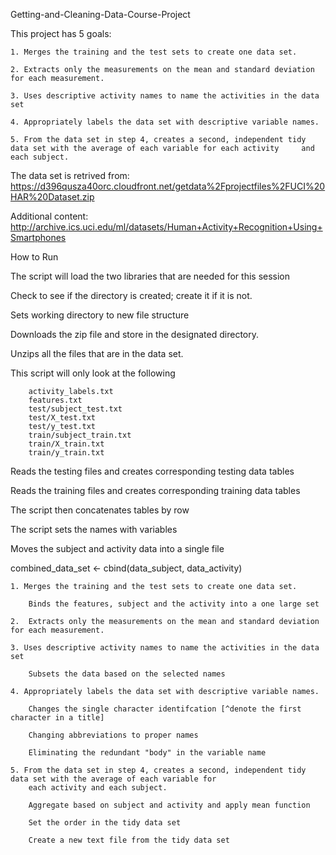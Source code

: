 Getting-and-Cleaning-Data-Course-Project

This project has 5 goals:

    1. Merges the training and the test sets to create one data set.
    
    2. Extracts only the measurements on the mean and standard deviation for each measurement.
    
    3. Uses descriptive activity names to name the activities in the data set
    
    4. Appropriately labels the data set with descriptive variable names.
    
    5. From the data set in step 4, creates a second, independent tidy data set with the average of each variable for each activity     and each subject.
    
The data set is retrived from:
https://d396qusza40orc.cloudfront.net/getdata%2Fprojectfiles%2FUCI%20HAR%20Dataset.zip

Additional content:
http://archive.ics.uci.edu/ml/datasets/Human+Activity+Recognition+Using+Smartphones


How to Run

The script will load the two libraries that are needed for this session

Check to see if the directory is created; create it if it is not.

Sets working directory to new file structure

Downloads the zip file and store in the designated directory.

Unzips all the files that are in the data set.

This script will only look at the following 

        activity_labels.txt
        features.txt
        test/subject_test.txt
        test/X_test.txt
        test/y_test.txt
        train/subject_train.txt
        train/X_train.txt
        train/y_train.txt

Reads the testing files and creates corresponding testing data tables

Reads the training files and creates corresponding training data tables

The script then concatenates tables by row

The script sets the names with variables

Moves the subject and activity data into a single file

combined_data_set <- cbind(data_subject, data_activity)

	1. Merges the training and the test sets to create one data set.
	
    	Binds the features, subject and the activity into a one large set
    	
	2.  Extracts only the measurements on the mean and standard deviation for each measurement.
    
	3. Uses descriptive activity names to name the activities in the data set
	
		Subsets the data based on the selected names
		
	4. Appropriately labels the data set with descriptive variable names.
	
		Changes the single character identifcation [^denote the first character in a title]
		
		Changing abbreviations to proper names
		
		Eliminating the redundant "body" in the variable name
		
 	5. From the data set in step 4, creates a second, independent tidy data set with the average of each variable for  
    	each activity and each subject.
    	
		Aggregate based on subject and activity and apply mean function
		
		Set the order in the tidy data set
		
		Create a new text file from the tidy data set
		
